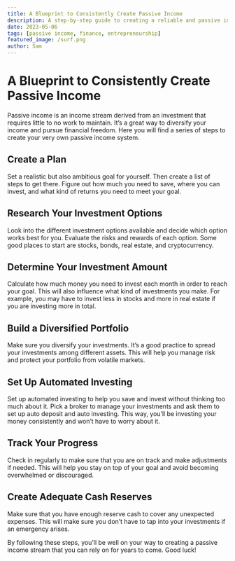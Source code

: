 ```yaml
---
title: A Blueprint to Consistently Create Passive Income
description: A step-by-step guide to creating a reliable and passive income stream
date: 2023-05-06
tags: [passive income, finance, entrepreneurship]
featured_image: /surf.png
author: Sam
---
```



# A Blueprint to Consistently Create Passive Income 

Passive income is an income stream derived from an investment that requires little to no work to maintain. It’s a great way to diversify your income and pursue financial freedom. Here you will find a series of steps to create your very own passive income system. 

## Create a Plan

Set a realistic but also ambitious goal for yourself. Then create a list of steps to get there. Figure out how much you need to save, where you can invest, and what kind of returns you need to meet your goal.

## Research Your Investment Options

Look into the different investment options available and decide which option works best for you. Evaluate the risks and rewards of each option. Some good places to start are stocks, bonds, real estate, and cryptocurrency.

## Determine Your Investment Amount

Calculate how much money you need to invest each month in order to reach your goal.  This will also influence what kind of investments you make. For example, you may have to invest less in stocks and more in real estate if you are investing more in total. 

## Build a Diversified Portfolio

Make sure you diversify your investments. It’s a good practice to spread your investments among different assets. This will help you manage risk and protect your portfolio from volatile markets.

## Set Up Automated Investing

Set up automated investing to help you save and invest without thinking too much about it. Pick a broker to manage your investments and ask them to set up auto deposit and auto investing. This way, you’ll be investing your money consistently and won’t have to worry about it. 

## Track Your Progress 

Check in regularly to make sure that you are on track and make adjustments if needed. This will help you stay on top of your goal and avoid becoming overwhelmed or discouraged. 

## Create Adequate Cash Reserves 

Make sure that you have enough reserve cash to cover any unexpected expenses. This will make sure you don’t have to tap into your investments if an emergency arises. 

By following these steps, you’ll be well on your way to creating a passive income stream that you can rely on for years to come. Good luck!